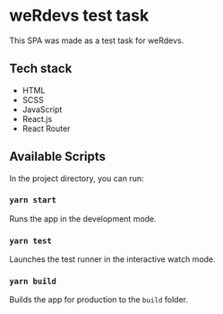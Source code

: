 # weRdevs test task
This SPA was made as a test task for weRdevs.

## Tech stack
- HTML
- SCSS
- JavaScript
- React.js
- React Router

## Available Scripts

In the project directory, you can run:

### `yarn start`

Runs the app in the development mode.

### `yarn test`

Launches the test runner in the interactive watch mode.

### `yarn build`

Builds the app for production to the `build` folder.
